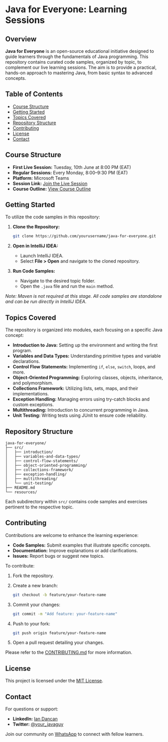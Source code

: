 # Java for Everyone: Learning Sessions

## Overview

**Java for Everyone** is an open-source educational initiative designed to guide learners through the fundamentals of Java programming. This repository contains curated code samples, organized by topic, to complement our live learning sessions. The aim is to provide a practical, hands-on approach to mastering Java, from basic syntax to advanced concepts.

## Table of Contents

* [Course Structure](#course-structure)
* [Getting Started](#getting-started)
* [Topics Covered](#topics-covered)
* [Repository Structure](#repository-structure)
* [Contributing](#contributing)
* [License](#license)
* [Contact](#contact)

## Course Structure

* **First Live Session:** Tuesday, 10th June at 8:00 PM (EAT)
* **Regular Sessions:** Every Monday, 8:00–9:30 PM (EAT)
* **Platform:** Microsoft Teams
* **Session Link:** [Join the Live Session](https://shorturl.at/b0pSC)
* **Course Outline:** [View Course Outline](https://docs.google.com/document/d/16_ucgjQvcWJHGRTGiBsnDJVvpn52fr8vUiK2ytZde3s/edit)

## Getting Started

To utilize the code samples in this repository:

1. **Clone the Repository:**

   ```bash
   git clone https://github.com/yourusername/java-for-everyone.git
   ```

2. **Open in IntelliJ IDEA:**

    * Launch IntelliJ IDEA.
    * Select **File > Open** and navigate to the cloned repository.

3. **Run Code Samples:**

    * Navigate to the desired topic folder.
    * Open the `.java` file and run the `main` method.

*Note: Maven is not required at this stage. All code samples are standalone and can be run directly in IntelliJ IDEA.*

## Topics Covered

The repository is organized into modules, each focusing on a specific Java concept:

* **Introduction to Java:** Setting up the environment and writing the first program.
* **Variables and Data Types:** Understanding primitive types and variable declarations.
* **Control Flow Statements:** Implementing `if`, `else`, `switch`, loops, and more.
* **Object-Oriented Programming:** Exploring classes, objects, inheritance, and polymorphism.
* **Collections Framework:** Utilizing lists, sets, maps, and their implementations.
* **Exception Handling:** Managing errors using try-catch blocks and custom exceptions.
* **Multithreading:** Introduction to concurrent programming in Java.
* **Unit Testing:** Writing tests using JUnit to ensure code reliability.

## Repository Structure

```
java-for-everyone/
├── src/
│   ├── introduction/
│   ├── variables-and-data-types/
│   ├── control-flow-statements/
│   ├── object-oriented-programming/
│   ├── collections-framework/
│   ├── exception-handling/
│   ├── multithreading/
│   └── unit-testing/
├── README.md
└── resources/
```

Each subdirectory within `src/` contains code samples and exercises pertinent to the respective topic.

## Contributing

Contributions are welcome to enhance the learning experience:

* **Code Samples:** Submit examples that illustrate specific concepts.
* **Documentation:** Improve explanations or add clarifications.
* **Issues:** Report bugs or suggest new topics.

To contribute:

1. Fork the repository.

2. Create a new branch:

   ```bash
   git checkout -b feature/your-feature-name
   ```

3. Commit your changes:

   ```bash
   git commit -m "Add feature: your-feature-name"
   ```

4. Push to your fork:

   ```bash
   git push origin feature/your-feature-name
   ```

5. Open a pull request detailing your changes.

Please refer to the [CONTRIBUTING.md](CONTRIBUTING.md) for more information.

## License

This project is licensed under the [MIT License](LICENSE).

## Contact

For questions or support:

* **LinkedIn:** [Ian Dancan](https://www.linkedin.com/in/ian-dancan/)
* **Twitter:** [@your\_javaguy](https://x.com/your_javaguy)

Join our community on [WhatsApp](https://chat.whatsapp.com/LJYX3srn18XDjoMqyDHhZr) to connect with fellow learners.
